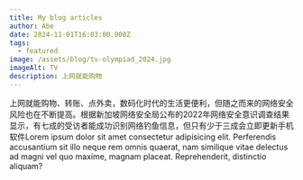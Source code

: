 ```yaml
---
title: My blog articles
author: Abe
date: 2024-11-01T16:03:00.000Z
tags:
  - featured
image: /assets/blog/tv-olympiad_2024.jpg
imageAlt: TV
description: 上网就能购物
---
```

上网就能购物、转账、点外卖，数码化时代的生活更便利，但随之而来的网络安全风险也在不断提高。根据新加坡网络安全局公布的2022年网络安全意识调查结果显示，有七成的受访者能成功识别网络钓鱼信息，但只有少于三成会立即更新手机软件Lorem ipsum dolor sit amet consectetur adipisicing elit. Perferendis accusantium sit illo neque rem omnis quaerat, nam similique vitae delectus ad magni vel quo maxime, magnam placeat. Reprehenderit, distinctio aliquam?
